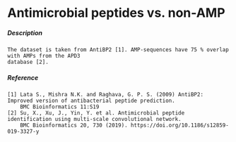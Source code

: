 # Antimicrobial peptides vs. non-AMP 

##### Description 

    The dataset is taken from AntiBP2 [1]. AMP-sequences have 75 % overlap with AMPs from the APD3 
    database [2].
    
##### Reference

    [1] Lata S., Mishra N.K. and Raghava, G. P. S. (2009) AntiBP2: Improved version of antibacterial peptide prediction. 
        BMC Bioinformatics 11:S19
    [2] Su, X., Xu, J., Yin, Y. et al. Antimicrobial peptide identification using multi-scale convolutional network. 
        BMC Bioinformatics 20, 730 (2019). https://doi.org/10.1186/s12859-019-3327-y

        

